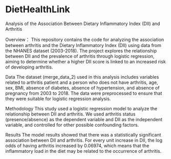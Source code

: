 # DietHealthLink
Analysis of the Association Between Dietary Inflammatory Index (DII) and Arthritis

Overview：
This repository contains the code for analyzing the association between arthritis and the Dietary Inflammatory Index (DII) using data from the NHANES dataset (2003-2018). The project explores the relationship between DII and the prevalence of arthritis through logistic regression, aiming to determine whether a higher DII score is linked to an increased risk of developing arthritis.

Data
The dataset (merge_data_2) used in this analysis includes variables related to arthritis patient and a person who does not have arthritis, age, sex, BMI, absence of diabetes, absence of hypertension, and absence of pregnancy from 2003 to 2018. The data were preprocessed to ensure that they were suitable for logistic regression analysis.

Methodology
This study used a logistic regression model to analyze the relationship between DII and arthritis. We used arthritis status (presence/absence) as the dependent variable and DII as the independent variable, and controlled for other possible confounding factors.

Results
The model results showed that there was a statistically significant association between DII and arthritis. For every unit increase in DII, the log odds of having arthritis increased by 0.06974, which means that the inflammatory load in the diet may be related to the occurrence of arthritis.
